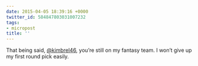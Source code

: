 ```yaml
---
date: 2015-04-05 18:39:16 +0000
twitter_id: 584847803031007232
tags:
- micropost
title: ''
---
```


That being said, [@kimbrel46](https://twitter.com/kimbrel46), you’re still on my fantasy team. I won’t give up my first round pick easily.
